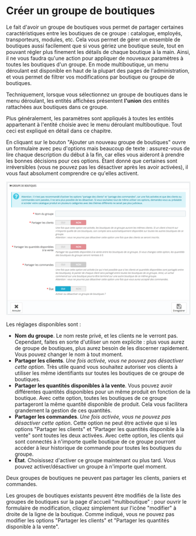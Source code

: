 # Créer un groupe de boutiques

Le fait d'avoir un groupe de boutiques vous permet de partager certaines caractéristiques entre les boutiques de ce groupe : catalogue, employés, transporteurs, modules, etc. Cela vous permet de gérer un ensemble de boutiques aussi facilement que si vous gériez une boutique seule, tout en pouvant régler plus finement les détails de chaque boutique à la main. Ainsi, il ne vous faudra qu'une action pour appliquer de nouveaux paramètres à toutes les boutiques d'un groupe. En mode multiboutique, un menu déroulant est disponible en haut de la plupart des pages de l'administration, et vous permet de filtrer vos modifications par boutique ou groupe de boutiques.

Techniquement, lorsque vous sélectionnez un groupe de boutiques dans le menu déroulant, les entités affichées présentent **l'union** des entités rattachées aux boutiques dans ce groupe.

Plus généralement, les paramètres sont appliqués à toutes les entités appartenant à l'entité choisie avec le menu déroulant multiboutique. Tout ceci est expliqué en détail dans ce chapitre.

En cliquant sur le bouton "Ajouter un nouveau groupe de boutiques" ouvre un formulaire avec peu d'options mais beaucoup de texte : assurez-vous de lire chaque description du début à la fin, car elles vous aideront à prendre les bonnes décisions pour ces options. Étant donné que certaines sont irréversibles \(vous ne pouvez pas les désactiver après les avoir activées\), il vous faut absolument comprendre ce qu'elles activent.

![](../../.gitbook/assets/52625510%20%281%29%20%281%29.png)

Les réglages disponibles sont :

* **Nom du groupe**. Le nom reste privé, et les clients ne le verront pas. Cependant, faites en sorte d'utiliser un nom explicite : plus vous aurez de groupe de boutiques, plus aurez besoin de les discerner rapidement. Vous pouvez changer le nom à tout moment.
* **Partager les clients**. _Une fois activée, vous ne pouvez pas désactiver cette option_. Très utile quand vous souhaitez autoriser vos clients à utiliser les même identifiants sur toutes les boutiques de ce groupe de boutiques.
* **Partager les quantités disponibles à la vente**. Vous pouvez avoir différentes quantités disponibles pour un même produit en fonction de la boutique. Avec cette option, toutes les boutiques de ce groupe partageront la même quantité disponible de produit. Cela vous facilitera grandement la gestion de ces quantités.
* **Partager les commandes**. _Une fois activée, vous ne pouvez pas désactiver cette option_. Cette option ne peut être activée que si les options "Partager les clients" et "Partager les quantités disponible à la vente" sont toutes les deux activées. Avec cette option, les clients qui sont connectés à n'importe quelle boutique de ce groupe pourront accéder à leur historique de commande pour toutes les boutiques du groupe.
* **État**. Choisissez d'activer ce groupe maintenant ou plus tard. Vous pouvez activer/désactiver un groupe à n'importe quel moment.  

Deux groupes de boutiques ne peuvent pas partager les clients, paniers et commandes.

Les groupes de boutiques existants peuvent être modifiés de la liste des groupes de boutiques sur la page d'accueil "multiboutique" : pour ouvrir le formulaire de modification, cliquez simplement sur l'icône "modifier" à droite de la ligne de la boutique. Comme indiqué, vous ne pouvez pas modifier les options "Partager les clients" et "Partager les quantités disponible à la vente".

